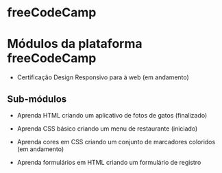 # freeCodeCamp

# Módulos da plataforma freeCodeCamp

- Certificação Design Responsivo para à web (em andamento)

## Sub-módulos
- Aprenda HTML criando um aplicativo de fotos de gatos (finalizado)

- Aprenda CSS básico criando um menu de restaurante (iniciado)

- Aprenda cores em CSS criando um conjunto de marcadores coloridos (em andamento)

- Aprenda formulários em HTML criando um formulário de registro